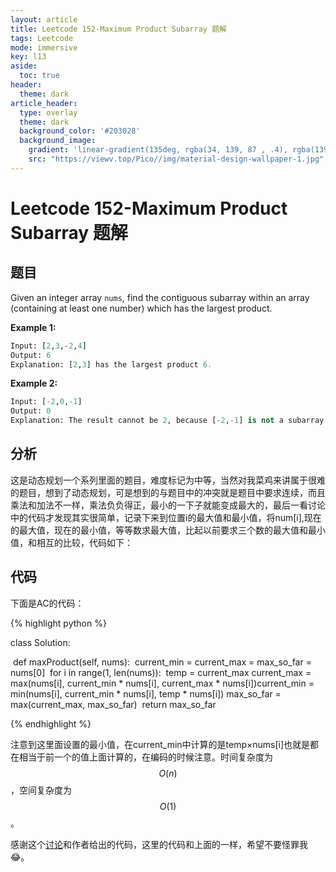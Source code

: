 ```yaml
---
layout: article
title: Leetcode 152-Maximum Product Subarray 题解
tags: Leetcode
mode: immersive
key: l13
aside:
  toc: true
header:
  theme: dark
article_header:
  type: overlay
  theme: dark
  background_color: '#203028'
  background_image:
    gradient: 'linear-gradient(135deg, rgba(34, 139, 87 , .4), rgba(139, 34, 139, .4))'
    src: "https://viewv.top/Pico//img/material-design-wallpaper-1.jpg"
---
```


# Leetcode 152-Maximum Product Subarray 题解

## 题目

Given an integer array `nums`, find the contiguous subarray within an array (containing at least one number) which has the largest product.

**Example 1:**

```python
Input: [2,3,-2,4]
Output: 6
Explanation: [2,3] has the largest product 6.
```

**Example 2:**

```python
Input: [-2,0,-1]
Output: 0
Explanation: The result cannot be 2, because [-2,-1] is not a subarray.
```

## 分析

这是动态规划一个系列里面的题目，难度标记为中等，当然对我菜鸡来讲属于很难的题目，想到了动态规划，可是想到的与题目中的冲突就是题目中要求连续，而且乘法和加法不一样，乘法负负得正，最小的一下子就能变成最大的，最后一看讨论中的代码才发现其实很简单，记录下来到位置i的最大值和最小值，将num[i],现在的最大值，现在的最小值，等等数求最大值，比起以前要求三个数的最大值和最小值，和相互的比较，代码如下：

## 代码

下面是AC的代码：

{% highlight python %}

class Solution:

​    def maxProduct(self, nums):
​        current_min = current_max = max_so_far = nums[0]
​        for i in range(1, len(nums)):
​            temp = current_max
​            current_max = max(nums[i], current_min *  nums[i], current_max * nums[i])
​            current_min = min(nums[i], current_min * nums[i], temp * nums[i])
​            max_so_far = max(current_max, max_so_far)
​        return max_so_far

{% endhighlight %}

注意到这里面设置的最小值，在current_min中计算的是temp×nums[i]也就是都在相当于前一个的值上面计算的，在编码的时候注意。时间复杂度为$$O(n)$$，空间复杂度为$$O(1)$$。

感谢这个[讨论](https://leetcode.com/problems/maximum-product-subarray/discuss/218417/Kadane-inspired-Python-solution-in-O(n)-time-and-O(1)-space)和作者给出的代码，这里的代码和上面的一样，希望不要怪罪我😂。